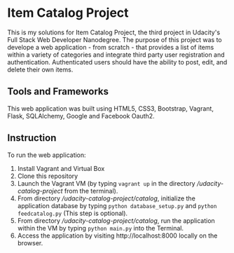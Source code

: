 # Item Catalog Project 
This is my solutions for Item Catalog Project, the third project in Udacity's Full Stack Web Developer Nanodegree. The purpose of this project was to develope a web application - from scratch - that provides a list of items within a variety of categories and integrate third party user registration and authentication. Authenticated users should have the ability to post, edit, and delete their own items.
## Tools and Frameworks
This web application was built using HTML5, CSS3, Bootstrap, Vagrant, Flask, SQLAlchemy, Google and Facebook Oauth2.
## Instruction
To run the web application:  
1. Install Vagrant and Virtual Box  
2. Clone this repository  
3. Launch the Vagrant VM (by typing `vagrant up` in the directory */udacity-catalog-project* from the terminal).  
4. From directory */udacity-catalog-project/catalog*, initialize the application database by typing `python database_setup.py` and `python feedcatalog.py` (This step is optional).  
5. From directory */udacity-catalog-project/catalog*, run the application within the VM by typing `python main.py` into the Terminal.  
6. Access the application by visiting http://localhost:8000 locally on the browser.
